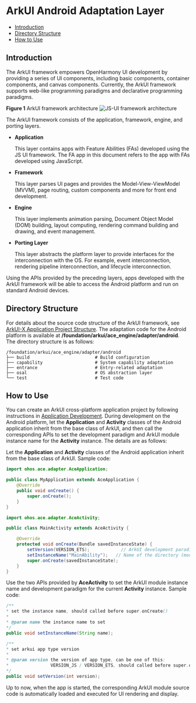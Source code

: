 # ArkUI Android Adaptation Layer<a name="EN-US_TOPIC_0000001076213364"></a>

-   [Introduction](#section15701932113019)
-   [Directory Structure](#section1791423143211)
-   [How to Use](#section171384529150)

## Introduction<a name="section15701932113019"></a>

The ArkUI framework empowers OpenHarmony UI development by providing a series of UI components, including basic components, container components, and canvas components. Currently, the ArkUI framework supports web-like programming paradigms and declarative programming paradigms.


**Figure 1** ArkUI framework architecture<a name="fig2606133765017"></a> 
![](https://gitee.com/openharmony/arkui_ace_engine/blob/master/figures/framework-architecture.png "JS-UI framework architecture")

The ArkUI framework consists of the application, framework, engine, and porting layers.

-   **Application**

    This layer contains apps with Feature Abilities (FAs) developed using the JS UI framework. The FA app in this document refers to the app with FAs developed using JavaScript.

-   **Framework**

    This layer parses UI pages and provides the Model-View-ViewModel (MVVM), page routing, custom components and more for front end development.

-   **Engine**

    This layer implements animation parsing, Document Object Model (DOM) building, layout computing, rendering command building and drawing, and event management.

-   **Porting Layer**

    This layer abstracts the platform layer to provide interfaces for the interconnection with the OS. For example, event interconnection, rendering pipeline interconnection, and lifecycle interconnection.

Using the APIs provided by the preceding layers, apps developed with the ArkUI framework will be able to access the Android platform and run on standard Android devices.

## Directory Structure<a name="section1791423143211"></a>

For details about the source code structure of the ArkUI framework, see [ArkUI-X Application Project Structure](https://gitee.com/arkui-x/docs/blob/master/en/framework-dev/quick-start/project-structure-guide.md). The adaptation code for the Android platform is available at **/foundation/arkui/ace\_engine/adapter/android**. The directory structure is as follows:

```
/foundation/arkui/ace_engine/adapter/android
├── build                         # Build configuration
├── capability                    # System capability adaptation
├── entrance                      # Entry-related adaptation
├── osal                          # OS abstraction layer
└── test                          # Test code
```

## How to Use<a name="section171384529150"></a>

You can create an ArkUI cross-platform application project by following instructions in [Application Development](https://gitee.com/arkui-x/docs/blob/master/en/application-dev/README.md). During development on the Android platform, let the **Application** and **Activity** classes of the Android application inherit from the base class of ArkUI, and then call the corresponding APIs to set the development paradigm and ArkUI module instance name for the **Activity** instance. The details are as follows:

Let the **Application** and **Activity** classes of the Android application inherit from the base class of ArkUI. Sample code:

```java
import ohos.ace.adapter.AceApplication;

public class MyApplication extends AceApplication {
    @Override
    public void onCreate() {
        super.onCreate();
    }
}
```

```java
import ohos.ace.adapter.AceActivity;

public class MainActivity extends AceActivity {

    @Override
    protected void onCreate(Bundle savedInstanceState) {
        setVersion(VERSION_ETS);            // ArkUI development paradigm: VERSION_JS (JS-compatible web-like development paradigm) or VERSION_ETS (ArkTS-based declarative development paradigm).
        setInstanceName("MainAbility");   // Name of the directory (module instance name) where the ArkUI JSBundle is stored in assets/js of the application project
        super.onCreate(savedInstanceState);
    }
}
```
Use the two APIs provided by **AceActivity** to set the ArkUI module instance name and development paradigm for the current **Activity** instance. Sample code:
```java
/**
* set the instance name, should called before super.onCreate()
* 
* @param name the instance name to set
*/
public void setInstanceName(String name);

/**
* set arkui app type version
* 
* @param version the version of app type, can be one of this:
*                VERSION_JS / VERSION_ETS, should called before super.onCreate()
*/
public void setVersion(int version);
```

Up to now, when the app is started, the corresponding ArkUI module source code is automatically loaded and executed for UI rendering and display.
